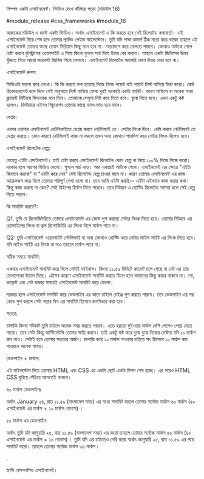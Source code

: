 সিম্পল একটা এসাইনমেন্ট। ভিডিও দেখে ঝাঁপিয়ে পড়ো (মডিউল 16)

#module_release #css_frameworks #module_16

আজকের মডিউল এ জাস্ট একটা ভিডিও। অর্থাৎ এসাইনমেন্ট এ কি করতে হবে সেই রিলেটেড কথাবার্তা। এই এসাইনমেন্ট দিয়ে শেষ হবে তোমার ল্যান্ডিং পেইজ মাইলস্টোন। তুমি যদি পান্ডা কমার্স ঠিক মতো করে থাকো তাহলে এই এসাইনমেন্ট তোমার কাছে তেমন সিরিয়াস কিছু মনে হবে না। আরামসে করে ফেলতে পারবে। কোথাও আটকে গেলে চেষ্টা করবে বুটস্ট্রাপের ওয়েবসাইট এ গিয়ে কিংবা গুগলে সার্চ দিয়ে উত্তর বের করতে। তাহলে একটা জিনিসের উত্তর খুঁজতে গিয়ে আরো কয়েকটা জিনিস শিখে ফেলবে। এসাইনমেন্ট রিলেটেড সরাসরি কোন উত্তর দেয়া হবে না। 

 

এসাইনমেন্ট রুলস: 

ভিডিওটা ভালো করে দেখো। কি কি করতে বলা হয়েছে নিজে নিজে পয়েন্ট বাই পয়েন্ট লিস্ট বানিয়ে চিন্তা করো। কেউ রিকোয়ারমেন্ট বলে দিলে সেই অনুসারে লিস্ট বানিয়ে ফেলা খুবই দরকারি একটা হ্যাবিট। কারণ অফিসে বা অনেক সময় ক্লায়েন্ট মিটিংয়ে ফিডব্যাক বলে দিবে। তোমাকে সেগুলা লিষ্ট করে নিতে হবে। বুঝে নিতে হবে। এখন একটু কষ্ট হলেও। ফিউচারে এইসব সিচুয়েশন তোমার কাছে ডাল-ভাত হয়ে যাবে।  





ডেপ্লয়:  

এরপর তোমার এসাইনমেন্ট নেটলিফাইতে ডেপ্লয় করবে নেটলিফাই তে। সেটার লিংক দিবে। চেষ্টা করবে নেটলিফাই তে ডেপ্লয় করতে। কোন কারণে নেটলিফাই কাজ না করলে তখন অন্য কোথাও পাবলিশ করে সেটার লিংক দিলেও হবে। 





এসাইনমেন্ট রিলেটেড হেল্প:

যেহেতু এইটা এসাইনমেন্ট। তাই চেষ্টা করবে এসাইনমেন্ট রিলেটেড কোন হেল্প না নিয়ে ১০০% নিজে নিজে করো। দরকার হলে আগের ভিডিও দেখো। গুগলে সার্চ দাও। আর একান্তই আটকে গেলে। এসাইনমেন্ট এর ক্ষেত্রে "এইটা কিভাবে করবো" বা "এইটা করে দেন" সেই রিলেটেড হেল্প চাওয়া যাবে না। কারণ তোমার এসাইনমেন্ট এর কাজ আরেকজন করে দিলে তোমার পরিপূর্ণ শেখা হলো না। তবে আমি এইটা করছি-- এইটা এইভাবে কাজ করার কথা। কিন্তু কাজ করছে না কেন? সেই টাইপের হিন্টস নিতে পারবে। তবে গিটহাব এ হোস্টিং রিলেটেড সমস্যা হলে সেই হেল্প নিতে পারবে। 

 

কি সাবমিট করবে?:

Q1. তুমি যে রিপোজিটরিতে তোমার এসাইনমেন্ট এর কোড পুশ করছো সেটার লিংক দিতে হবে। তোমার গিটহাব এর প্রোফাইলের লিংক বা ভুল রিপোজিটরি এর লিংক দিলে মার্কস পাবে না।

Q2: তুমি এসাইনমেন্ট ওয়েবসাইট নেটলিফাই বা অন্য কোথাও হোস্টিং করে সেটার লাইভ সাইট এর লিংক দিতে হবে। যদি লাইভ সাইট এর লিংক না দাও তাহলে মার্কস পাবে না।





সঠিক সময়ে সাবমিট:

একবার এসাইনমেন্ট সাবমিট করে দিলে সেটাই ফাইনাল। কিংবা ১১.৫৯ মিনিটে কারেন্ট চলে গেছে বা নেট এর তার তেলাপোকা উড়াল দিছে। এইসব কারণে এসাইনমেন্ট সাবমিট করতে ডিলে হলে আমাদের কিছু করার থাকবে না। সো, কারেন্ট এবং নেট থাকার সময়েই এসাইনমেন্ট সাবমিট করে ফেলো। 

দরকার হলে এসাইনমেন্ট সাবমিট করে ডেডলাইন এর আগে চাইলে চেইঞ্জ পুশ করতে পারবে। তবে ডেডলাইন এর পর কোড পুশ করলে সেটা পরের দিন এর সাবমিট হিসেবে কনসিডার করা হবে। 





সততা:

চালাকি কিংবা শর্টকাট তুমি চাইলে অনেক সময় করতে পারবে। এতে হয়তো দুই-চার মার্কস বেশি পেলেও পেয়ে যেতে পারো। তবে সেটা কিন্তু আল্টিমেটলি তোমার ক্ষতি করবে। তাই একটু কষ্ট করে বুঝে বুঝে নিজের চেস্টায় যদি ১০ মার্কস কম পাও। সেটাই হবে তোমার সততার অর্জন। চালাকি করে ১০ মার্কস পাওয়ার চাইতে সৎ হিসেবে ১০ মার্কস কম পাওয়াও অনেক গর্বের।





ডেডলাইন + মার্কস:

এই মাইলস্টোন দিয়ে তোমার HTML এবং CSS এর একটা ছোট একটা মিশন শেষ হচ্ছে। এর পরেও HTML CSS ঘুরিয়ে পেঁচিয়ে আসতেই থাকবে। 





৬০ মার্কস ডেডলাইনঃ

অর্থাৎ January ২৪, রাত ১১.৫৯ (বাংলাদেশ সময়) এর মধ্যে সাবমিট করলে তোমার সর্বোচ্চ মার্কস ৬০ মার্কস (৫০ এসাইনমেন্ট এর মার্কস + ১০ মার্কস বোনাস) । 





৫০ মার্কস এর ডেডলাইন: 

অর্থাৎ তুমি যদি জানুয়ারি ২৫, রাত ১১.৫৯ (বাংলাদেশ সময়) এর করো তাহলে তোমার সর্বোচ্চ মার্কস ৫০ মার্কস (৪০ এসাইনমেন্ট এর মার্কস + ১০ বোনাস) । তুমি যদি এর চাইতেও দেরি করো অর্থাৎ জানুয়ারি ২৫, রাত ১১.৫৯ এর পরে সাবমিট করো। তাহলে তোমার সর্বোচ্চ মার্কস ৩০ মার্কস।

.

হ্যাপি রেসপনসিভ এসাইনমেন্ট।


